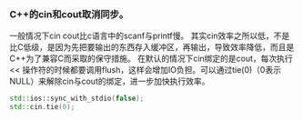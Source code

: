  ### C++的cin和cout取消同步。
 一般情况下cin cout比c语言中的scanf与printf慢。
 其实cin效率之所以低，不是比C低级，是因为先把要输出的东西存入缓冲区，再输出，导致效率降低，而且是C++为了兼容C而采取的保守措施。
 在默认的情况下cin绑定的是cout，每次执行 << 操作符的时候都要调用flush，这样会增加IO负担。可以通过tie(0)（0表示NULL）来解除cin与cout的绑定，进一步加快执行效率。
```cpp
std::ios::sync_with_stdio(false);
std::cin.tie(0);
```